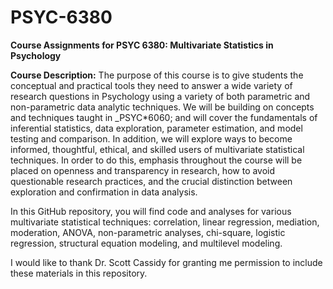 # PSYC-6380
<b>Course Assignments for PSYC 6380: Multivariate Statistics in Psychology</b>

<b>Course Description:</b>
The purpose of this course is to give students the conceptual and practical tools they need to 
answer a wide variety of research questions in Psychology using a variety of both parametric 
and non-parametric data analytic techniques. We will be building on concepts and techniques 
taught in _PSYC*6060; and will cover the fundamentals of inferential statistics, data exploration, 
parameter estimation, and model testing and comparison. In addition, we will explore ways to 
become informed, thoughtful, ethical, and skilled users of multivariate statistical techniques. In 
order to do this, emphasis throughout the course will be placed on openness and transparency 
in research, how to avoid questionable research practices, and the crucial distinction between 
exploration and confirmation in data analysis.

In this GitHub repository, you will find code and analyses for various multivariate statistical techniques: correlation, linear regression, mediation, moderation, ANOVA, non-parametric analyses, chi-square, logistic regression, structural equation modeling, and multilevel modeling.

I would like to thank Dr. Scott Cassidy for granting me permission to include these materials in this repository. 
